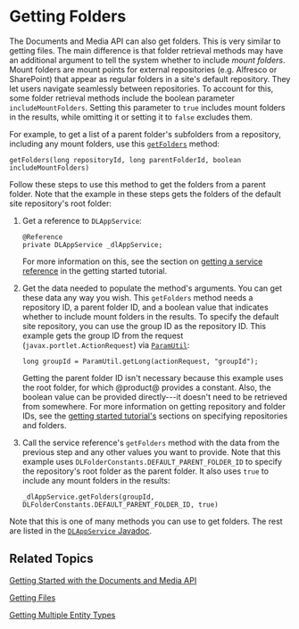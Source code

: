 # Getting Folders [](id=getting-folders)

The Documents and Media API can also get folders. This is very similar to 
getting files. The main difference is that folder retrieval methods may have an 
additional argument to tell the system whether to include *mount folders*. Mount 
folders are mount points for external repositories (e.g. Alfresco or 
SharePoint) that appear as regular folders in a site's default repository. They 
let users navigate seamlessly between repositories. To account for this, some 
folder retrieval methods include the boolean parameter `includeMountFolders`. 
Setting this parameter to `true` includes mount folders in the results, while 
omitting it or setting it to `false` excludes them. 

For example, to get a list of a parent folder's subfolders from a repository, 
including any mount folders, use this 
[`getFolders`](@platform-ref@/7.1-latest/javadocs/portal-kernel/com/liferay/document/library/kernel/service/DLAppService.html#getFolders-long-long-boolean-) 
method: 

    getFolders(long repositoryId, long parentFolderId, boolean includeMountFolders)

Follow these steps to use this method to get the folders from a parent folder. 
Note that the example in these steps gets the folders of the default site 
repository's root folder: 

1.  Get a reference to `DLAppService`: 

        @Reference
        private DLAppService _dlAppService;

    For more information on this, see the section on 
    [getting a service reference](/develop/tutorials/-/knowledge_base/7-1/getting-started-with-the-documents-and-media-api#getting-a-service-reference) 
    in the getting started tutorial. 

2.  Get the data needed to populate the method's arguments. You can get these 
    data any way you wish. This `getFolders` method needs a repository ID, a 
    parent folder ID, and a boolean value that indicates whether to include 
    mount folders in the results. To specify the default site repository, you 
    can use the group ID as the repository ID. This example gets the group ID 
    from the request 
    (`javax.portlet.ActionRequest`) via 
    [`ParamUtil`](@platform-ref@/7.1-latest/javadocs/portal-kernel/com/liferay/portal/kernel/util/ParamUtil.html): 

        long groupId = ParamUtil.getLong(actionRequest, "groupId");

    Getting the parent folder ID isn't necessary because this example uses the 
    root folder, for which @product@ provides a constant. Also, the boolean 
    value can be provided directly---it doesn't need to be retrieved from 
    somewhere. For more information on getting repository and folder IDs, see 
    the 
    [getting started tutorial's](/develop/tutorials/-/knowledge_base/7-1/getting-started-with-the-documents-and-media-api) 
    sections on specifying repositories and folders. 

3.  Call the service reference's `getFolders` method with the data from the 
    previous step and any other values you want to provide. Note that this 
    example uses `DLFolderConstants.DEFAULT_PARENT_FOLDER_ID` to specify the 
    repository's root folder as the parent folder. It also uses `true` to 
    include any mount folders in the results: 

        _dlAppService.getFolders(groupId, DLFolderConstants.DEFAULT_PARENT_FOLDER_ID, true)

Note that this is one of many methods you can use to get folders. The rest are 
listed in the 
[`DLAppService` Javadoc](@platform-ref@/7.1-latest/javadocs/portal-kernel/com/liferay/document/library/kernel/service/DLAppService.html). 

## Related Topics [](id=related-topics)

[Getting Started with the Documents and Media API](/develop/tutorials/-/knowledge_base/7-1/getting-started-with-the-documents-and-media-api)

[Getting Files](/develop/tutorials/-/knowledge_base/7-1/getting-files)

[Getting Multiple Entity Types](/develop/tutorials/-/knowledge_base/7-1/getting-multiple-entity-types)
